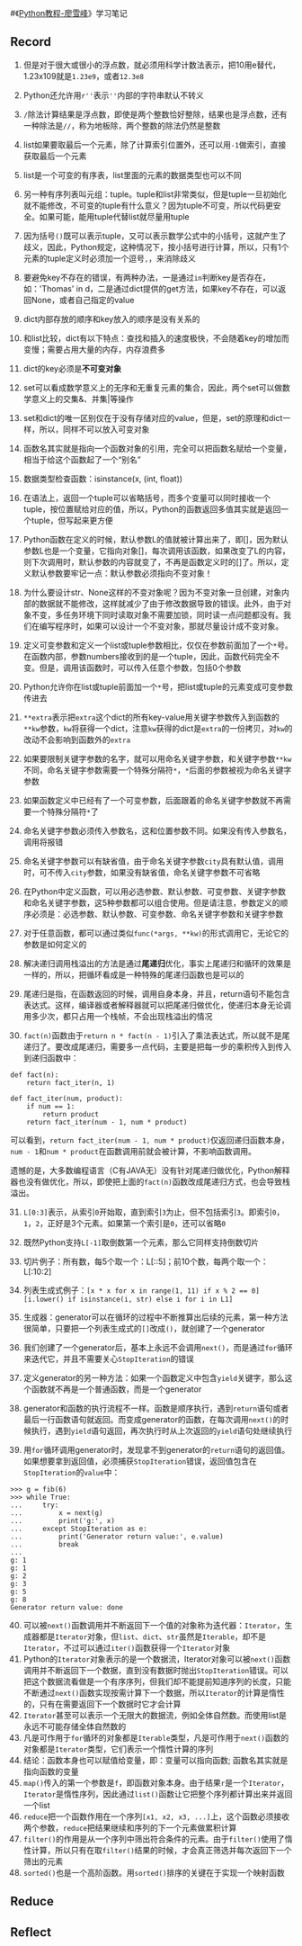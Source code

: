 #《[Python教程-廖雪峰](http://www.liaoxuefeng.com/wiki/0014316089557264a6b348958f449949df42a6d3a2e542c000)》学习笔记

## Record

1. 但是对于很大或很小的浮点数，就必须用科学计数法表示，把10用e替代，1.23x109就是`1.23e9`，或者`12.3e8`

2. Python还允许用`r''`表示`''`内部的字符串默认不转义

3. `/`除法计算结果是浮点数，即使是两个整数恰好整除，结果也是浮点数，还有一种除法是`//`，称为地板除，两个整数的除法仍然是整数

4. list如果要取最后一个元素，除了计算索引位置外，还可以用`-1`做索引，直接获取最后一个元素

5. list是一个可变的有序表，list里面的元素的数据类型也可以不同

6. 另一种有序列表叫元组：tuple。tuple和list非常类似，但是tuple一旦初始化就不能修改，不可变的tuple有什么意义？因为tuple不可变，所以代码更安全。如果可能，能用tuple代替list就尽量用tuple

7. 因为括号`()`既可以表示tuple，又可以表示数学公式中的小括号，这就产生了歧义，因此，Python规定，这种情况下，按小括号进行计算，所以，只有1个元素的tuple定义时必须加一个逗号`,`，来消除歧义

8. 要避免key不存在的错误，有两种办法，一是通过`in`判断key是否存在，如：'Thomas' in d，二是通过dict提供的get方法，如果key不存在，可以返回None，或者自己指定的value

9. dict内部存放的顺序和key放入的顺序是没有关系的

10. 和list比较，dict有以下特点：查找和插入的速度极快，不会随着key的增加而变慢；需要占用大量的内存，内存浪费多

11. dict的key必须是**不可变对象**

12. set可以看成数学意义上的无序和无重复元素的集合，因此，两个set可以做数学意义上的交集&、并集|等操作

13. set和dict的唯一区别仅在于没有存储对应的value，但是，set的原理和dict一样，所以，同样不可以放入可变对象

14. 函数名其实就是指向一个函数对象的引用，完全可以把函数名赋给一个变量，相当于给这个函数起了一个“别名”

15. 数据类型检查函数：isinstance(x, (int, float))

16. 在语法上，返回一个tuple可以省略括号，而多个变量可以同时接收一个tuple，按位置赋给对应的值，所以，Python的函数返回多值其实就是返回一个tuple，但写起来更方便

17. Python函数在定义的时候，默认参数L的值就被计算出来了，即[]，因为默认参数L也是一个变量，它指向对象[]，每次调用该函数，如果改变了L的内容，则下次调用时，默认参数的内容就变了，不再是函数定义时的[]了。所以，定义默认参数要牢记一点：默认参数必须指向不变对象！

18. 为什么要设计str、None这样的不变对象呢？因为不变对象一旦创建，对象内部的数据就不能修改，这样就减少了由于修改数据导致的错误。此外，由于对象不变，多任务环境下同时读取对象不需要加锁，同时读一点问题都没有。我们在编写程序时，如果可以设计一个不变对象，那就尽量设计成不变对象。

19. 定义可变参数和定义一个list或tuple参数相比，仅仅在参数前面加了一个`*`号。在函数内部，参数numbers接收到的是一个tuple，因此，函数代码完全不变。但是，调用该函数时，可以传入任意个参数，包括0个参数

20. Python允许你在list或tuple前面加一个`*`号，把list或tuple的元素变成可变参数传进去

21. `**extra`表示把`extra`这个dict的所有key-value用关键字参数传入到函数的`**kw`参数，`kw`将获得一个dict，注意`kw`获得的dict是`extra`的一份拷贝，对`kw`的改动不会影响到函数外的`extra`

22. 如果要限制关键字参数的名字，就可以用命名关键字参数，和关键字参数`**kw`不同，命名关键字参数需要一个特殊分隔符`*`，`*`后面的参数被视为命名关键字参数

23. 如果函数定义中已经有了一个可变参数，后面跟着的命名关键字参数就不再需要一个特殊分隔符`*`了

24. 命名关键字参数必须传入参数名，这和位置参数不同。如果没有传入参数名，调用将报错

25. 命名关键字参数可以有缺省值，由于命名关键字参数`city`具有默认值，调用时，可不传入`city`参数，如果没有缺省值，命名关键字参数不可省略

26. 在Python中定义函数，可以用必选参数、默认参数、可变参数、关键字参数和命名关键字参数，这5种参数都可以组合使用。但是请注意，参数定义的顺序必须是：必选参数、默认参数、可变参数、命名关键字参数和关键字参数

27. 对于任意函数，都可以通过类似`func(*args, **kw)`的形式调用它，无论它的参数是如何定义的

28. 解决递归调用栈溢出的方法是通过**尾递归**优化，事实上尾递归和循环的效果是一样的，所以，把循环看成是一种特殊的尾递归函数也是可以的

29. 尾递归是指，在函数返回的时候，调用自身本身，并且，return语句不能包含表达式。这样，编译器或者解释器就可以把尾递归做优化，使递归本身无论调用多少次，都只占用一个栈帧，不会出现栈溢出的情况

30. `fact(n)`函数由于`return n * fact(n - 1)`引入了乘法表达式，所以就不是尾递归了。要改成尾递归，需要多一点代码，主要是把每一步的乘积传入到传入到递归函数中：

   ```
   def fact(n):
       return fact_iter(n, 1)

   def fact_iter(num, product):
       if num == 1:
           return product
       return fact_iter(num - 1, num * product)
   ```

   可以看到，`return fact_iter(num - 1, num * product)`仅返回递归函数本身，`num - 1`和`num * product`在函数调用前就会被计算，不影响函数调用。

   遗憾的是，大多数编程语言（C有JAVA无）没有针对尾递归做优化，Python解释器也没有做优化，所以，即使把上面的`fact(n)`函数改成尾递归方式，也会导致栈溢出。

31. `L[0:3]`表示，从索引`0`开始取，直到索引`3`为止，但不包括索引`3`。即索引`0`，`1`，`2`，正好是3个元素。如果第一个索引是`0`，还可以省略`0`

32. 既然Python支持`L[-1]`取倒数第一个元素，那么它同样支持倒数切片

33. 切片例子：所有数，每5个取一个：L[::5]；前10个数，每两个取一个：L[:10:2]

34. 列表生成式例子：`[x * x for x in range(1, 11) if x % 2 == 0]` `[i.lower() if isinstance(i, str) else i for i in L1]`

35. 生成器：generator可以在循环的过程中不断推算出后续的元素，第一种方法很简单，只要把一个列表生成式的`[]`改成`()`，就创建了一个generator

36. 我们创建了一个generator后，基本上永远不会调用`next()`，而是通过`for`循环来迭代它，并且不需要关心`StopIteration`的错误

37. 定义generator的另一种方法：如果一个函数定义中包含`yield`关键字，那么这个函数就不再是一个普通函数，而是一个generator

38. generator和函数的执行流程不一样。函数是顺序执行，遇到`return`语句或者最后一行函数语句就返回。而变成generator的函数，在每次调用`next()`的时候执行，遇到`yield`语句返回，再次执行时从上次返回的`yield`语句处继续执行

39. 用`for`循环调用generator时，发现拿不到generator的`return`语句的返回值。如果想要拿到返回值，必须捕获`StopIteration`错误，返回值包含在`StopIteration`的`value`中：
   ```
   >>> g = fib(6)
   >>> while True:
   ...     try:
   ...         x = next(g)
   ...         print('g:', x)
   ...     except StopIteration as e:
   ...         print('Generator return value:', e.value)
   ...         break
   ...
   g: 1
   g: 1
   g: 2
   g: 3
   g: 5
   g: 8
   Generator return value: done
   ```

40. 可以被`next()`函数调用并不断返回下一个值的对象称为迭代器：`Iterator`，生成器都是`Iterator`对象，但`list`、`dict`、`str`虽然是`Iterable`，却不是`Iterator`，不过可以通过`iter()`函数获得一个`Iterator`对象
41. Python的`Iterator`对象表示的是一个数据流，Iterator对象可以被`next()`函数调用并不断返回下一个数据，直到没有数据时抛出`StopIteration`错误。可以把这个数据流看做是一个有序序列，但我们却不能提前知道序列的长度，只能不断通过`next()`函数实现按需计算下一个数据，所以`Iterator`的计算是惰性的，只有在需要返回下一个数据时它才会计算
42. `Iterator`甚至可以表示一个无限大的数据流，例如全体自然数。而使用list是永远不可能存储全体自然数的
43. 凡是可作用于`for`循环的对象都是`Iterable`类型，凡是可作用于`next()`函数的对象都是`Iterator`类型，它们表示一个惰性计算的序列
44. 结论：函数本身也可以赋值给变量，即：变量可以指向函数; 函数名其实就是指向函数的变量
45. `map()`传入的第一个参数是`f`，即函数对象本身。由于结果`r`是一个`Iterator`，`Iterator`是惰性序列，因此通过`list()`函数让它把整个序列都计算出来并返回一个list
46. `reduce`把一个函数作用在一个序列`[x1, x2, x3, ...]`上，这个函数必须接收两个参数，`reduce`把结果继续和序列的下一个元素做累积计算
47. `filter()`的作用是从一个序列中筛出符合条件的元素。由于`filter()`使用了惰性计算，所以只有在取`filter()`结果的时候，才会真正筛选并每次返回下一个筛出的元素
48. `sorted()`也是一个高阶函数。用`sorted()`排序的关键在于实现一个映射函数


## Reduce

## Reflect